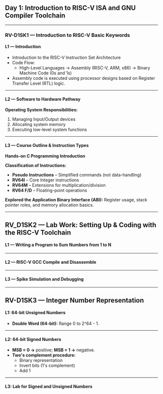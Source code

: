 
## Day 1: Introduction to RISC-V ISA and GNU Compiler Toolchain

---

### RV-D1SK1 — Introduction to RISC-V Basic Keywords

#### L1 — Introduction

- Introduction to the RISC-V Instruction Set Architecture
- Code Flow:
  - High-Level Languages → Assembly (RISC-V, ARM, x86) → Binary Machine Code (0s and 1s)
- Assembly code is executed using processor designs based on Register Transfer Level (RTL) logic.

---

#### L2 — Software to Hardware Pathway

**Operating System Responsibilities:**

1. Managing Input/Output devices
2. Allocating system memory
3. Executing low-level system functions

---

#### L3 — Course Outline & Instruction Types

**Hands-on C Programming Introduction**

**Classification of Instructions:**

- **Pseudo Instructions** – Simplified commands (not data-handling)
- **RV64I** – Core Integer instructions
- **RV64M** – Extensions for multiplication/division
- **RV64 F/D** – Floating-point operations

**Explored the Application Binary Interface (ABI):** Register usage, stack pointer roles, and memory allocation basics.

---

## RV_D1SK2 — Lab Work: Setting Up & Coding with the RISC-V Toolchain

#### L1 — Writing a Program to Sum Numbers from 1 to N

---

#### L2 — RISC-V GCC Compile and Disassemble

---

#### L3 — Spike Simulation and Debugging

---

## RV-D1SK3 — Integer Number Representation

#### L1: 64-bit Unsigned Numbers

- **Double Word (64-bit):** Range 0 to 2^64 - 1.

---

#### L2: 64-bit Signed Numbers

- **MSB = 0 →** positive; **MSB = 1 →** negative.
- **Two's complement procedure:**
  - Binary representation
  - Invert bits (1's complement)
  - Add 1

---

#### L3: Lab for Signed and Unsigned Numbers
